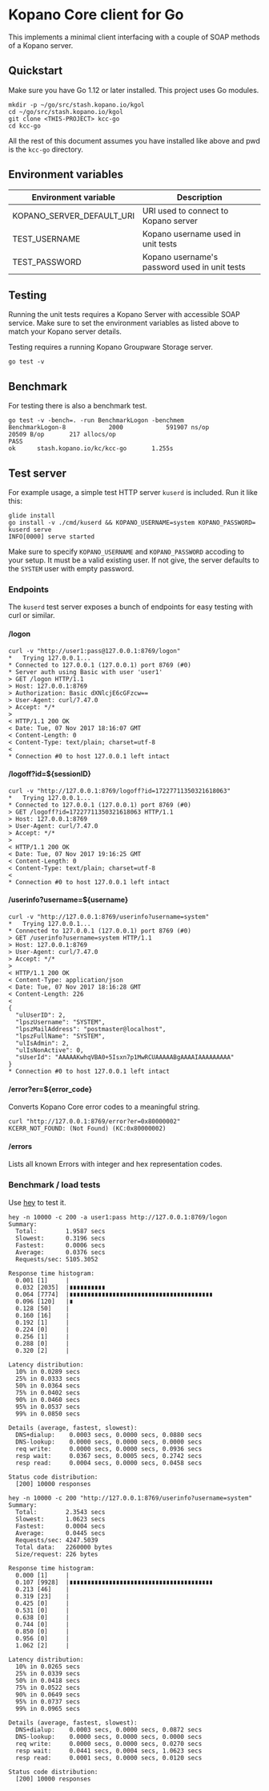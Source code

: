 # Kopano Core client for Go

This implements a minimal client interfacing with a couple of
SOAP methods of a Kopano server.

## Quickstart

Make sure you have Go 1.12 or later installed. This project uses Go modules.

```
mkdir -p ~/go/src/stash.kopano.io/kgol
cd ~/go/src/stash.kopano.io/kgol
git clone <THIS-PROJECT> kcc-go
cd kcc-go
```

All the rest of this document assumes you have installed like above and pwd is
the `kcc-go` directory.

## Environment variables

| Environment variable       | Description                                   |
|----------------------------|-----------------------------------------------|
| KOPANO_SERVER_DEFAULT_URI  | URI used to connect to Kopano server          |
| TEST_USERNAME              | Kopano username used in unit tests            |
| TEST_PASSWORD              | Kopano username's password used in unit tests |

## Testing

Running the unit tests requires a Kopano Server with accessible SOAP service.
Make sure to set the environment variables as listed above to match your Kopano
server details.

Testing requires a running Kopano Groupware Storage server.

```
go test -v
```

## Benchmark

For testing there is also a benchmark test.

```
go test -v -bench=. -run BenchmarkLogon -benchmem
BenchmarkLogon-8            2000            591907 ns/op           20509 B/op       217 allocs/op
PASS
ok      stash.kopano.io/kc/kcc-go       1.255s
```

## Test server

For example usage, a simple test HTTP server `kuserd` is included. Run it like
this:

```
glide install
go install -v ./cmd/kuserd && KOPANO_USERNAME=system KOPANO_PASSWORD= kuserd serve
INFO[0000] serve started
```

Make sure to specify `KOPANO_USERNAME` and `KOPANO_PASSWORD` accoding to your
setup. It must be a valid existing user. If not give, the server defaults to the
`SYSTEM` user with empty password.

### Endpoints

The `kuserd` test server exposes a bunch of endpoints for easy testing with
curl or similar.

#### /logon
```
curl -v "http://user1:pass@127.0.0.1:8769/logon"
*   Trying 127.0.0.1...
* Connected to 127.0.0.1 (127.0.0.1) port 8769 (#0)
* Server auth using Basic with user 'user1'
> GET /logon HTTP/1.1
> Host: 127.0.0.1:8769
> Authorization: Basic dXNlcjE6cGFzcw==
> User-Agent: curl/7.47.0
> Accept: */*
>
< HTTP/1.1 200 OK
< Date: Tue, 07 Nov 2017 18:16:07 GMT
< Content-Length: 0
< Content-Type: text/plain; charset=utf-8
<
* Connection #0 to host 127.0.0.1 left intact
```

#### /logoff?id=${sessionID}
```
curl -v "http://127.0.0.1:8769/logoff?id=17227711350321618063"
*   Trying 127.0.0.1...
* Connected to 127.0.0.1 (127.0.0.1) port 8769 (#0)
> GET /logoff?id=17227711350321618063 HTTP/1.1
> Host: 127.0.0.1:8769
> User-Agent: curl/7.47.0
> Accept: */*
>
< HTTP/1.1 200 OK
< Date: Tue, 07 Nov 2017 19:16:25 GMT
< Content-Length: 0
< Content-Type: text/plain; charset=utf-8
<
* Connection #0 to host 127.0.0.1 left intact
```

#### /userinfo?username=${username}

```
curl -v "http://127.0.0.1:8769/userinfo?username=system"
*   Trying 127.0.0.1...
* Connected to 127.0.0.1 (127.0.0.1) port 8769 (#0)
> GET /userinfo?username=system HTTP/1.1
> Host: 127.0.0.1:8769
> User-Agent: curl/7.47.0
> Accept: */*
>
< HTTP/1.1 200 OK
< Content-Type: application/json
< Date: Tue, 07 Nov 2017 18:16:28 GMT
< Content-Length: 226
<
{
  "ulUserID": 2,
  "lpszUsername": "SYSTEM",
  "lpszMailAddress": "postmaster@localhost",
  "lpszFullName": "SYSTEM",
  "ulIsAdmin": 2,
  "ulIsNonActive": 0,
  "sUserId": "AAAAAKwhqVBA0+5Isxn7p1MwRCUAAAAABgAAAAIAAAAAAAAA"
}
* Connection #0 to host 127.0.0.1 left intact
```

#### /error?er=${error_code}

Converts Kopano Core error codes to a meaningful string.

```
curl "http://127.0.0.1:8769/error?er=0x80000002"
KCERR_NOT_FOUND: (Not Found) (KC:0x80000002)
```

#### /errors

Lists all known Errors with integer and hex representation codes.

### Benchmark / load tests

Use [hey](https://github.com/rakyll/hey) to test it.

```
hey -n 10000 -c 200 -a user1:pass http://127.0.0.1:8769/logon
Summary:
  Total:        1.9587 secs
  Slowest:      0.3196 secs
  Fastest:      0.0006 secs
  Average:      0.0376 secs
  Requests/sec: 5105.3052

Response time histogram:
  0.001 [1]     |
  0.032 [2035]  |∎∎∎∎∎∎∎∎∎∎
  0.064 [7774]  |∎∎∎∎∎∎∎∎∎∎∎∎∎∎∎∎∎∎∎∎∎∎∎∎∎∎∎∎∎∎∎∎∎∎∎∎∎∎∎∎
  0.096 [120]   |∎
  0.128 [50]    |
  0.160 [16]    |
  0.192 [1]     |
  0.224 [0]     |
  0.256 [1]     |
  0.288 [0]     |
  0.320 [2]     |

Latency distribution:
  10% in 0.0289 secs
  25% in 0.0333 secs
  50% in 0.0364 secs
  75% in 0.0402 secs
  90% in 0.0460 secs
  95% in 0.0537 secs
  99% in 0.0850 secs

Details (average, fastest, slowest):
  DNS+dialup:    0.0003 secs, 0.0000 secs, 0.0880 secs
  DNS-lookup:    0.0000 secs, 0.0000 secs, 0.0000 secs
  req write:     0.0000 secs, 0.0000 secs, 0.0936 secs
  resp wait:     0.0367 secs, 0.0005 secs, 0.2742 secs
  resp read:     0.0004 secs, 0.0000 secs, 0.0458 secs

Status code distribution:
  [200] 10000 responses
```

```
hey -n 10000 -c 200 "http://127.0.0.1:8769/userinfo?username=system"
Summary:
  Total:        2.3543 secs
  Slowest:      1.0623 secs
  Fastest:      0.0004 secs
  Average:      0.0445 secs
  Requests/sec: 4247.5039
  Total data:   2260000 bytes
  Size/request: 226 bytes

Response time histogram:
  0.000 [1]     |
  0.107 [9928]  |∎∎∎∎∎∎∎∎∎∎∎∎∎∎∎∎∎∎∎∎∎∎∎∎∎∎∎∎∎∎∎∎∎∎∎∎∎∎∎∎
  0.213 [46]    |
  0.319 [23]    |
  0.425 [0]     |
  0.531 [0]     |
  0.638 [0]     |
  0.744 [0]     |
  0.850 [0]     |
  0.956 [0]     |
  1.062 [2]     |

Latency distribution:
  10% in 0.0265 secs
  25% in 0.0339 secs
  50% in 0.0418 secs
  75% in 0.0522 secs
  90% in 0.0649 secs
  95% in 0.0737 secs
  99% in 0.0965 secs

Details (average, fastest, slowest):
  DNS+dialup:    0.0003 secs, 0.0000 secs, 0.0872 secs
  DNS-lookup:    0.0000 secs, 0.0000 secs, 0.0000 secs
  req write:     0.0000 secs, 0.0000 secs, 0.0270 secs
  resp wait:     0.0441 secs, 0.0004 secs, 1.0623 secs
  resp read:     0.0001 secs, 0.0000 secs, 0.0120 secs

Status code distribution:
  [200] 10000 responses
```
